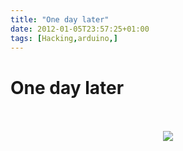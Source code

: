 ```yaml
---
title: "One day later"
date: 2012-01-05T23:57:25+01:00
tags: [Hacking,arduino,]
---
```


# One day later


<center><br/><br><img src="http://isabel-drost.de/Bilder/wordpress/guckes_5_2012.jpg"/><br></center>
